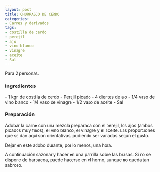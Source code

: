 ```yaml
---
layout: post
title: CHURRASCO DE CERDO
categories:
- Carnes y derivados
tags:
- costilla de cerdo
- perejil
- ajo
- vino blanco
- vinagre
- aceite
- Sal
---
```

Para 2 personas.

<h3>Ingredientes</h3>
- 1 kgr. de costilla de cerdo
- Perejil picado
- 4 dientes de ajo
- 1/4 vaso de vino blanco
- 1/4 vaso de vinagre
- 1/2 vaso de aceite
- Sal

<h3>Preparación</h3>
Adobar la carne con una mezcla preparada con el perejil, los ajos (ambos picados muy finos), el vino blanco, el vinagre y el aceite.
Las proporciones que se dan aquí son orientativas, pudiendo ser variadas según el gusto.

Dejar en este adobo durante, por lo menos, una hora. 

A continuación sazonar y hacer en una parrilla sobre las brasas. Si no se dispone de barbacoa, puede hacerse en el horno, aunque no queda tan sabroso.